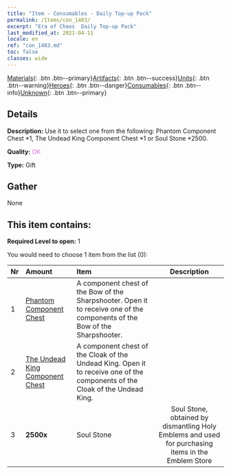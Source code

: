 ```yaml
---
title: "Item - Consumables - Daily Top-up Pack"
permalink: /Items/con_1483/
excerpt: "Era of Chaos  Daily Top-up Pack"
last_modified_at: 2021-04-11
locale: en
ref: "con_1483.md"
toc: false
classes: wide
---
```

 [Materials](/Items/){: .btn .btn--primary}[Artifacts](/Items/Artifacts/){: .btn .btn--success}[Units](/Items/Units/){: .btn .btn--warning}[Heroes](/Items/Heroes/){: .btn .btn--danger}[Consumables](/Items/Consumables/){: .btn .btn--info}[Unknown](/Items/Unknown/){: .btn .btn--primary}

## Details
 **Description:** Use it to select one from the following: Phantom Component Chest *1, The Undead King Component Chest *1 or Soul Stone *2500.

 **Quality:** <span style="color: #DA70D6">OK</span>

 **Type:** Gift

## Gather

  None

## This item contains:

 **Required Level to open:** 1

 You would need to choose 1 item from the list (0):

  | Nr | Amount |     Item    | Description |
  |:---|:-------|:------------|:-----------:|
  | 1 | [Phantom Component Chest](/Items/con_1339/) | A component chest of the Bow of the Sharpshooter. Open it to receive one of the components of the Bow of the Sharpshooter. | 
  | 2 | [The Undead King Component Chest](/Items/con_1340/) | A component chest of the Cloak of the Undead King. Open it to receive one of the components of the Cloak of the Undead King. | 
  | 3 |  **2500x** | Soul Stone  | Soul Stone, obtained by dismantling Holy Emblems and used for purchasing items in the Emblem Store  | 
